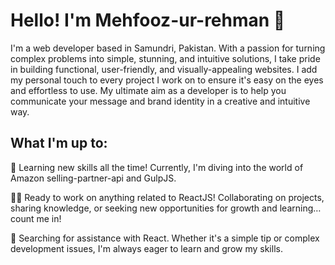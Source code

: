 # Hello! I'm Mehfooz-ur-rehman 👋

I'm a web developer based in Samundri, Pakistan. With a passion for turning complex problems into simple, stunning, and intuitive solutions, I take pride in building functional, user-friendly, and visually-appealing websites. I add my personal touch to every project I work on to ensure it's easy on the eyes and effortless to use. My ultimate aim as a developer is to help you communicate your message and brand identity in a creative and intuitive way.

## What I'm up to:

🧠 Learning new skills all the time! Currently, I'm diving into the world of Amazon selling-partner-api and GulpJS.

👯‍♀️ Ready to work on anything related to ReactJS! Collaborating on projects, sharing knowledge, or seeking new opportunities for growth and learning… count me in!

🤔 Searching for assistance with React. Whether it's a simple tip or complex development issues, I'm always eager to learn and grow my skills.
